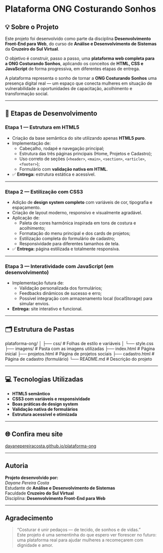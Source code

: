 # Plataforma ONG Costurando Sonhos

## 💡 Sobre o Projeto

Este projeto foi desenvolvido como parte da disciplina **Desenvolvimento Front-End para Web**, do curso de **Análise e Desenvolvimento de Sistemas** da **Cruzeiro do Sul Virtual**.  

O objetivo é construir, passo a passo, uma **plataforma web completa para a ONG Costurando Sonhos**, aplicando os conceitos de **HTML, CSS e JavaScript** de forma progressiva, em diferentes etapas de entrega.

A plataforma representa o sonho de tornar a **ONG Costurando Sonhos** uma presença digital real — um espaço que conecta mulheres em situação de vulnerabilidade a oportunidades de capacitação, acolhimento e transformação social.

---

## 🧵 Etapas de Desenvolvimento

### **Etapa 1 — Estrutura em HTML5**
- Criação da base semântica do site utilizando apenas **HTML5 puro**.  
- Implementação de:
  - Cabeçalho, rodapé e navegação principal;  
  - Estrutura das três páginas principais (Home, Projetos e Cadastro);  
  - Uso correto de seções (`<header>`, `<main>`, `<section>`, `<article>`, `<footer>`);  
  - Formulário com **validação nativa em HTML**.  
- ✅ **Entrega:** estrutura estática e acessível.

---

### **Etapa 2 — Estilização com CSS3**
- Adição de **design system completo** com variáveis de cor, tipografia e espaçamento.  
- Criação de layout moderno, responsivo e visualmente agradável.  
- Aplicação de:
  - Paleta de cores harmônica inspirada em tons de costura e acolhimento;  
  - Formatação do menu principal e dos cards de projetos;  
  - Estilização completa do formulário de cadastro;  
  - Responsividade para diferentes tamanhos de tela.  
- ✅ **Entrega:** página estilizada e totalmente responsiva.

---

### **Etapa 3 — Interatividade com JavaScript (em desenvolvimento)**
- Implementação futura de:
  - Validação personalizada dos formulários;  
  - Feedbacks dinâmicos de sucesso e erro;  
  - Possível integração com armazenamento local (localStorage) para simular envios.  
- **Entrega:** site interativo e funcional.

---

## 🗂 **Estrutura de Pastas**

plataforma-ong/
│
├── css/ # Folhas de estilo e variáveis
│ └── style.css
├── imagens/ # Pasta com as imagens utilizadas
├── index.html # Página inicial
├── projetos.html # Página de projetos sociais
├── cadastro.html # Página de cadastro (formulário)
└── README.md # Descrição do projeto

---

## 💻 Tecnologias Utilizadas

- **HTML5 semântico**
- **CSS3 com variáveis e responsividade**
- **Boas práticas de design system**
- **Validação nativa de formulários**
- **Estrutura acessível e otimizada**

---

## 🌐 Confira meu site

 [dayanepereiracosta.github.io/plataforma-ong](https://dayanepereiracosta.github.io/plataforma-ong/)

---

## Autoria

**Projeto desenvolvido por:**  
*Dayane Pereira Costa*  
Estudante de **Análise e Desenvolvimento de Sistemas**  
Faculdade **Cruzeiro do Sul Virtual**  
Disciplina: **Desenvolvimento Front-End para Web**

---

## Agradecimento

> “Costurar é unir pedaços — de tecido, de sonhos e de vidas.”  
> Este projeto é uma sementinha do que espero ver florescer no futuro:  
> uma plataforma real para ajudar mulheres a recomeçarem com dignidade e amor.

